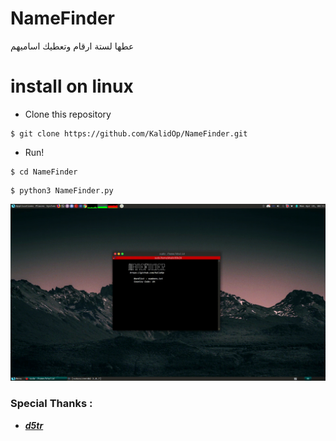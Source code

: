 # NameFinder
عطها لستة ارقام وتعطيك اساميهم

# install on linux 
- Clone this repository
```
$ git clone https://github.com/KalidOp/NameFinder.git 
```
- Run!
```
$ cd NameFinder
```
```
$ python3 NameFinder.py
```
![NameFinder](https://github.com/KalidOp/NameFinder/blob/main/Photos/vokoscreenNG-2021-04-19_08-51-40.gif)

### Special Thanks :
- [***d5tr***](https://github.com/d5tr)
